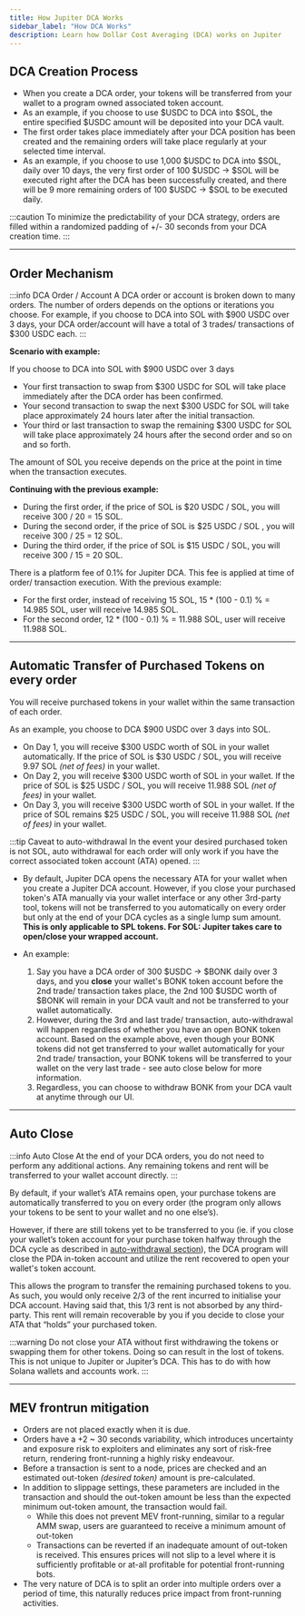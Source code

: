 ```yaml
---
title: How Jupiter DCA Works
sidebar_label: "How DCA Works"
description: Learn how Dollar Cost Averaging (DCA) works on Jupiter
---
```


<head>
    <title>How Dollar Cost Averaging Works on Jupiter</title>
    <meta name="twitter:card" content="summary" />
</head>

## DCA Creation Process

- When you create a DCA order, your tokens will be transferred from your wallet to a program owned associated token account.
- As an example, if you choose to use $USDC to DCA into $SOL, the entire specified $USDC amount will be deposited into your DCA vault.
- The first order takes place immediately after your DCA position has been created and the remaining orders will take place regularly at your selected time interval.
- As an example, if you choose to use 1,000 $USDC to DCA into $SOL, daily over 10 days, the very first order of 100 $USDC -> $SOL will be executed right after the DCA has been successfully created, and there will be 9 more remaining orders of 100 $USDC -> $SOL to be executed daily.

:::caution
To minimize the predictability of your DCA strategy, orders are filled within a randomized padding of +/- 30 seconds from your DCA creation time.
:::

---

## Order Mechanism

:::info DCA Order / Account
A DCA order or account is broken down to many orders. The number of orders depends on the options or iterations you choose. For example, if you choose to DCA into SOL with $900 USDC over 3 days, your DCA order/account will have a total of 3 trades/ transactions of $300 USDC each.
:::

**Scenario with example:**

If you choose to DCA into SOL with $900 USDC over 3 days
- Your first transaction to swap from $300 USDC for SOL will take place immediately after the DCA order has been confirmed.
- Your second transaction to swap the next $300 USDC for SOL will take place approximately 24 hours later after the initial transaction.
- Your third or last transaction to swap the remaining $300 USDC for SOL will take place approximately 24 hours after the second order and so on and so forth.

The amount of SOL you receive depends on the price at the point in time when the transaction executes.

**Continuing with the previous example:**
- During the first order, if the price of SOL is $20 USDC / SOL, you will receive 300 / 20 = 15 SOL.
- During the second order, if the price of SOL is $25 USDC / SOL , you will receive 300 / 25 = 12 SOL.
- During the third order, if the price of SOL is $15 USDC / SOL, you will receive 300 / 15 = 20 SOL.

There is a platform fee of 0.1% for Jupiter DCA. This fee is applied at time of order/ transaction execution.
With the previous example:
- For the first order, instead of receiving 15 SOL, 15 * (100 - 0.1) % = 14.985 SOL, user will receive 14.985 SOL.
- For the second order, 12 * (100 - 0.1) % = 11.988 SOL, user will receive 11.988 SOL.

---

## Automatic Transfer of Purchased Tokens on every order

You will receive purchased tokens in your wallet within the same transaction of each order.

As an example, you choose to DCA $900 USDC over 3 days into SOL.

- On Day 1, you will receive $300 USDC worth of SOL in your wallet automatically. If the price of SOL is $30 USDC / SOL, you will receive 9.97 SOL *(net of fees)* in your wallet.
- On Day 2, you will receive $300 USDC worth of SOL in your wallet. If the price of SOL is $25 USDC / SOL, you will receive 11.988 SOL *(net of fees)* in your wallet.
- On Day 3, you will receive $300 USDC worth of SOL in your wallet. If the price of SOL remains $25 USDC / SOL, you will receive 11.988 SOL *(net of fees)* in your wallet.

:::tip Caveat to auto-withdrawal
In the event your desired purchased token is not SOL, auto withdrawal for each order will only work if you have the correct associated token account (ATA) opened.
:::

- By default, Jupiter DCA opens the necessary ATA for your wallet when you create a Jupiter DCA account. However, if you close your purchased token's ATA manually via your wallet interface or any other 3rd-party tool, tokens will not be transferred to you automatically on every order but only at the end of your DCA cycles as a single lump sum amount. **This is only applicable to SPL tokens. For SOL: Jupiter takes care to open/close your wrapped account.**

- An example:
  1. Say you have a DCA order of 300 $USDC -> $BONK daily over 3 days, and you **close** your wallet's BONK token account before the 2nd trade/ transaction takes place, the 2nd 100 $USDC worth of $BONK will remain in your DCA vault and not be transferred to your wallet automatically.
  1. However, during the 3rd and last trade/ transaction, auto-withdrawal will happen regardless of whether you have an open BONK token account. Based on the example above, even though your BONK tokens did not get transferred to your wallet automatically for your 2nd trade/ transaction, your BONK tokens will be transferred to your wallet on the very last trade - see auto close below for more information.
  1. Regardless, you can choose to withdraw BONK from your DCA vault at anytime through our UI.

---

## Auto Close

:::info Auto Close
At the end of your DCA orders, you do not need to perform any additional actions. Any remaining tokens and rent will be transferred to your wallet account directly.
:::

By default, if your wallet’s ATA remains open, your purchase tokens are automatically transferred to you on every order (the program only allows your tokens to be sent to your wallet and no one else’s).

However, if there are still tokens yet to be transferred to you (ie. if you close your wallet’s token account for your purchase token halfway through the DCA cycle as described in [auto-withdrawal section](https://station.jup.ag/guides/dca/how-dca-work#automatic-transfer-of-purchased-tokens-on-every-order)), the DCA program will close the PDA in-token account and utilize the rent recovered to open your wallet's token account.

This allows the program to transfer the remaining purchased tokens to you. As such, you would only receive 2/3 of the rent incurred to initialise your DCA account. Having said that, this 1/3 rent is not absorbed by any third-party. This rent will remain recoverable by you if you decide to close your ATA that “holds” your purchased token.

:::warning
Do not close your ATA without first withdrawing the tokens or swapping them for other tokens. Doing so can result in the lost of tokens. This is not unique to Jupiter or Jupiter’s DCA. This has to do with how Solana wallets and accounts work.
:::

---

## MEV frontrun mitigation

- Orders are not placed exactly when it is due.
- Orders have a +2 ~ 30 seconds variability, which introduces uncertainty and exposure risk to exploiters and eliminates any sort of risk-free return, rendering front-running a highly risky endeavour.
- Before a transaction is sent to a node, prices are checked and an estimated out-token *(desired token)* amount is pre-calculated.
- In addition to slippage settings, these parameters are included in the transaction and should the out-token amount be less than the expected minimum out-token amount, the transaction would fail.
    - While this does not prevent MEV front-running, similar to a regular AMM swap, users are guaranteed to receive a minimum amount of out-token
    - Transactions can be reverted if an inadequate amount of out-token is received. This ensures prices will not slip to a level where it is sufficiently profitable or at-all profitable for potential front-running bots.
- The very nature of DCA is to split an order into multiple orders over a period of time, this naturally reduces price impact from front-running activities.
